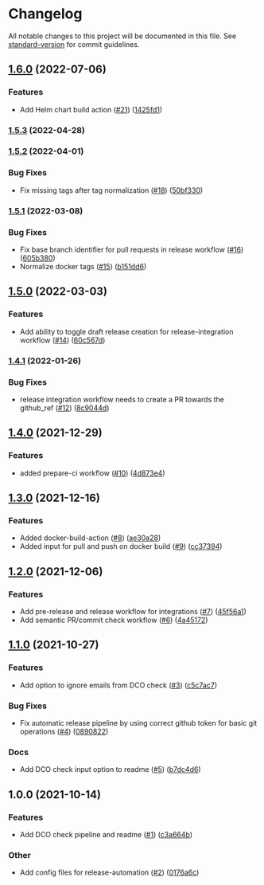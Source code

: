 # Changelog

All notable changes to this project will be documented in this file. See [standard-version](https://github.com/conventional-changelog/standard-version) for commit guidelines.

## [1.6.0](https://github.com/keptn/gh-automation/compare/v1.5.3...v1.6.0) (2022-07-06)


### Features

* Add Helm chart build action ([#21](https://github.com/keptn/gh-automation/issues/21)) ([1425fd1](https://github.com/keptn/gh-automation/commit/1425fd1d1ed25ff173ca29c59268e730a4296300))

### [1.5.3](https://github.com/keptn/gh-automation/compare/v1.5.2...v1.5.3) (2022-04-28)

### [1.5.2](https://github.com/keptn/gh-automation/compare/v1.5.1...v1.5.2) (2022-04-01)


### Bug Fixes

* Fix missing tags after tag normalization ([#18](https://github.com/keptn/gh-automation/issues/18)) ([50bf330](https://github.com/keptn/gh-automation/commit/50bf3307a5ee0be2baf9e2a47549821171a5d312))

### [1.5.1](https://github.com/keptn/gh-automation/compare/v1.5.0...v1.5.1) (2022-03-08)


### Bug Fixes

* Fix base branch identifier for pull requests in release workflow ([#16](https://github.com/keptn/gh-automation/issues/16)) ([605b380](https://github.com/keptn/gh-automation/commit/605b380b1e7fb04c50d54d8bf9bb347c74c6277f))
* Normalize docker tags ([#15](https://github.com/keptn/gh-automation/issues/15)) ([b151dd6](https://github.com/keptn/gh-automation/commit/b151dd63be534ca077cdd2d2c59e6d4e60fab5b0))

## [1.5.0](https://github.com/keptn/gh-automation/compare/v1.4.1...v1.5.0) (2022-03-03)


### Features

* Add ability to toggle draft release creation for release-integration workflow ([#14](https://github.com/keptn/gh-automation/issues/14)) ([60c567d](https://github.com/keptn/gh-automation/commit/60c567d2ef878b70f28f9fe70b77a4ef2db8b249))

### [1.4.1](https://github.com/keptn/gh-automation/compare/v1.4.0...v1.4.1) (2022-01-26)


### Bug Fixes

* release integration workflow needs to create a PR towards the github_ref ([#12](https://github.com/keptn/gh-automation/issues/12)) ([8c9044d](https://github.com/keptn/gh-automation/commit/8c9044d4667957ae26e75e907a8ecb76050b0edd))

## [1.4.0](https://github.com/keptn/gh-automation/compare/v1.3.0...v1.4.0) (2021-12-29)


### Features

* added prepare-ci workflow ([#10](https://github.com/keptn/gh-automation/issues/10)) ([4d873e4](https://github.com/keptn/gh-automation/commit/4d873e45b18063e8cf4ca2f3243ad73afce1b027))

## [1.3.0](https://github.com/keptn/gh-automation/compare/v1.2.0...v1.3.0) (2021-12-16)


### Features

* Added docker-build-action ([#8](https://github.com/keptn/gh-automation/issues/8)) ([ae30a28](https://github.com/keptn/gh-automation/commit/ae30a285d85436084024fd544c64ce4fafe3083b))
* Added input for pull and push on docker build ([#9](https://github.com/keptn/gh-automation/issues/9)) ([cc37394](https://github.com/keptn/gh-automation/commit/cc37394cea0ce0c7717988d2a8376cc30bef1cd5))

## [1.2.0](https://github.com/keptn/gh-automation/compare/v1.1.0...v1.2.0) (2021-12-06)


### Features

* Add pre-release and release workflow for integrations ([#7](https://github.com/keptn/gh-automation/issues/7)) ([45f56a1](https://github.com/keptn/gh-automation/commit/45f56a19251e8e2835a9f580f65e10449f3b8b2b))
* Add semantic PR/commit check workflow ([#6](https://github.com/keptn/gh-automation/issues/6)) ([4a45172](https://github.com/keptn/gh-automation/commit/4a451727adf6f53497663bb52fb224385fdb3909))

## [1.1.0](https://github.com/keptn/gh-automation/compare/v1.0.0...v1.1.0) (2021-10-27)


### Features

* Add option to ignore emails from DCO check ([#3](https://github.com/keptn/gh-automation/issues/3)) ([c5c7ac7](https://github.com/keptn/gh-automation/commit/c5c7ac79093d89e2913db121280d595f8b4db1be))


### Bug Fixes

* Fix automatic release pipeline by using correct github token for basic git operations ([#4](https://github.com/keptn/gh-automation/issues/4)) ([0890822](https://github.com/keptn/gh-automation/commit/0890822088e2777c660070d8310bf73629ff7a29))


### Docs

* Add DCO check input option to readme ([#5](https://github.com/keptn/gh-automation/issues/5)) ([b7dc4d6](https://github.com/keptn/gh-automation/commit/b7dc4d6825dc7669c68c703630f8c039ead9e237))

## 1.0.0 (2021-10-14)


### Features

* Add DCO check pipeline and readme ([#1](https://github.com/keptn/gh-automation/issues/1)) ([c3a664b](https://github.com/keptn/gh-automation/commit/c3a664bf10d0c881704a79f2ca0e95a57e91a24d))


### Other

* Add config files for release-automation ([#2](https://github.com/keptn/gh-automation/issues/2)) ([0176a6c](https://github.com/keptn/gh-automation/commit/0176a6cdfbf6f10144d5d93db1310b8ffbd430aa))

